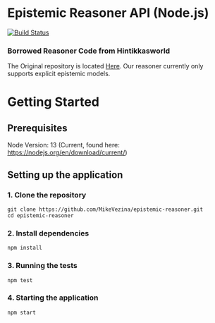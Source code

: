 # Epistemic Reasoner API (Node.js)
[![Build Status](https://travis-ci.com/MikeVezina/epistemic-reasoner.svg?token=5XuGRvxnd7EFyJcxyBNe&branch=master)](https://travis-ci.com/MikeVezina/epistemic-reasoner)

### Borrowed Reasoner Code from Hintikkasworld
The Original repository is located [Here](https://gitlab.inria.fr/fschwarz/hintikkasworld). Our reasoner currently only supports explicit epistemic models.

# Getting Started
## Prerequisites
Node Version: 13 (Current, found here: https://nodejs.org/en/download/current/)

## Setting up the application
### 1. Clone the repository
```
git clone https://github.com/MikeVezina/epistemic-reasoner.git
cd epistemic-reasoner
```

### 2. Install dependencies
```
npm install
```

### 3. Running the tests
```
npm test
```

### 4. Starting the application
```
npm start
```

